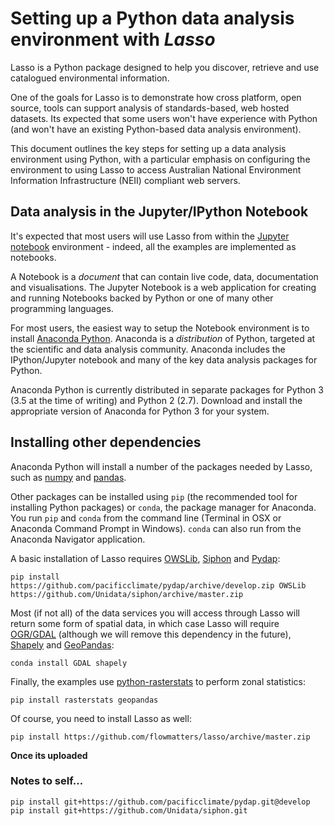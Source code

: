 # Setting up a Python data analysis environment with _Lasso_

Lasso is a Python package designed to help you discover, retrieve and use catalogued environmental information.

One of the goals for Lasso is to demonstrate how cross platform, open source, tools can support analysis of standards-based, web hosted datasets. Its expected that some users won't have experience with Python (and won't have an existing Python-based data analysis environment).

This document outlines the key steps for setting up a data analysis environment using Python, with a particular emphasis on configuring the environment to using Lasso to access Australian National Environment Information Infrastructure (NEII) compliant web servers.


## Data analysis in the Jupyter/IPython Notebook

It's expected that most users will use Lasso from within the [Jupyter notebook](http://jupyter.org/) environment - indeed, all the examples are implemented as notebooks.

A Notebook is a _document_ that can contain live code, data, documentation and visualisations. The Jupyter Notebook is a web application for creating and running Notebooks backed by Python or one of many other programming languages.

For most users, the easiest way to setup the Notebook environment is to install [Anaconda Python](https://www.continuum.io/downloads). Anaconda is a _distribution_ of Python, targeted at the scientific and data analysis community. Anaconda includes the IPython/Jupyter notebook and many of the key data analysis packages for Python.

Anaconda Python is currently distributed in separate packages for Python 3 (3.5 at the time of writing) and Python 2 (2.7). Download and install the appropriate version of Anaconda for Python 3 for your system.

## Installing other dependencies

Anaconda Python will install a number of the packages needed by Lasso, such as [numpy](http://www.numpy.org/) and [pandas](http://pandas.pydata.org/).

Other packages can be installed using `pip` (the recommended tool for installing Python packages) or `conda`, the package manager for Anaconda. You run `pip` and `conda` from the command line (Terminal in OSX or Anaconda Command Prompt in Windows). `conda` can also run from the Anaconda Navigator application.

A basic installation of Lasso requires [OWSLib](https://geopython.github.io/OWSLib/), [Siphon](https://github.com/Unidata/siphon) and [Pydap](http://www.pydap.org/):

```
pip install https://github.com/pacificclimate/pydap/archive/develop.zip OWSLib https://github.com/Unidata/siphon/archive/master.zip
```
Most (if not all) of the data services you will access through Lasso will return some form of spatial data, in which case Lasso will require [OGR/GDAL](https://pypi.python.org/pypi/GDAL/)  (although we will remove this dependency in the future), [Shapely](https://pypi.python.org/pypi/Shapely) and [GeoPandas](http://geopandas.org/):

```
conda install GDAL shapely
```

Finally, the examples use [python-rasterstats](https://github.com/perrygeo/python-rasterstats) to perform zonal statistics:

```
pip install rasterstats geopandas
```

Of course, you need to install Lasso as well:

```
pip install https://github.com/flowmatters/lasso/archive/master.zip
```

**Once its uploaded**


### Notes to self...

```
pip install git+https://github.com/pacificclimate/pydap.git@develop
pip install git+https://github.com/Unidata/siphon.git
```


